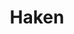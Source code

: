 ---
title: "Haken"
summary: "Haken is a London-based progressive rock/metal band, formed in 2007 by and . Their sound has evolved from the prog metal on 2010's Aquarius and 2011's Visions to a shapeshifting, kaleidoscopic amalgam of progressive metal, jazz syncopation, hooky electronic pop, and anthemic rock & roll, as heard on mature statements such as 2013's The Mountain."
image: "haken.jpg"
apple_music_artist_url: "https://music.apple.com/gb/artist/haken/363702196"
wikipedia_url: "none"
---